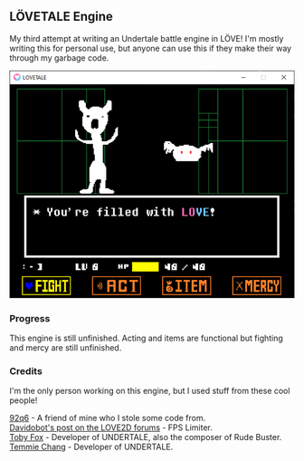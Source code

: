 ## LÖVETALE Engine
<p>My third attempt at writing an Undertale battle engine in LÖVE! I'm mostly writing this for personal use, but anyone can use this if they make their way through my garbage code.</p>

!["A screenshot of the LÖVETALE engine."](./github/screenie.png "A screenshot of the LÖVETALE engine.")

### Progress
<p>This engine is still unfinished. Acting and items are functional but fighting and mercy are still unfinished.

### Credits
<p>I'm the only person working on this engine, but I used stuff from these cool people!</p>

[92q6](https://github.com/92q6) - A friend of mine who I stole some code from.<br>
[Davidobot's post on the LOVE2D forums](https://love2d.org/forums/viewtopic.php?p=199030&sid=5e50e42e22e4538ca0f3f7b0717aa2f2#p199030) - FPS Limiter. </br>
[Toby Fox](https://x.com/tobyfox) - Developer of UNDERTALE, also the composer of Rude Buster. </br>
[Temmie Chang](https://x.com/tuyoki) - Developer of UNDERTALE. </br>